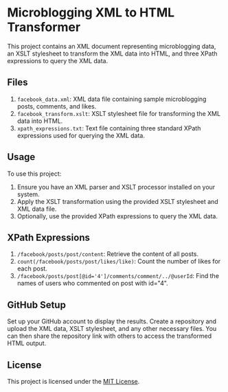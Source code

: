 # Microblogging XML to HTML Transformer

This project contains an XML document representing microblogging data, an XSLT stylesheet to transform the XML data into HTML, and three XPath expressions to query the XML data.

## Files

1. `facebook_data.xml`: XML data file containing sample microblogging posts, comments, and likes.
2. `facebook_transform.xslt`: XSLT stylesheet file for transforming the XML data into HTML.
3. `xpath_expressions.txt`: Text file containing three standard XPath expressions used for querying the XML data.

## Usage

To use this project:

1. Ensure you have an XML parser and XSLT processor installed on your system.
2. Apply the XSLT transformation using the provided XSLT stylesheet and XML data file.
3. Optionally, use the provided XPath expressions to query the XML data.

## XPath Expressions

1. `/facebook/posts/post/content`: Retrieve the content of all posts.
2. `count(/facebook/posts/post/likes/like)`: Count the number of likes for each post.
3. `/facebook/posts/post[@id='4']/comments/comment/../@userId`: Find the names of users who commented on post with id="4".

## GitHub Setup

Set up your GitHub account to display the results. Create a repository and upload the XML data, XSLT stylesheet, and any other necessary files. You can then share the repository link with others to access the transformed HTML output.

## License

This project is licensed under the [MIT License](LICENSE).
